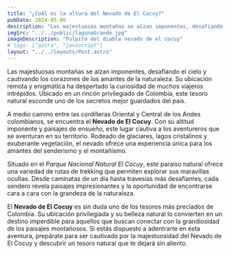 ```yaml
---
title: "¿Cuál es la altura del Nevado de El Cocuy?"
pubDate: 2024-05-06
description: "Las majestuosas montañas se alzan imponentes, desafiando el cielo y cautivando los corazones de los amantes de la naturaleza."
imgSrc: "../../public/lagunaGrande.jpg"
imageDescription: "Pulpito del diable nevado de el cocuy"
# tags: ["astro", "javascript"]
layout: "../../layouts/Post.astro"
---
```


Las majestuosas montañas se alzan imponentes, desafiando el cielo y cautivando los corazones de los amantes de la naturaleza. Su ubicación remota y enigmática ha despertado la curiosidad de muchos viajeros intrépidos. Ubicado en un rincón privilegiado de Colombia, este tesoro natural esconde uno de los secretos mejor guardados del país.

A medio camino entre las cordilleras Oriental y Central de los Andes colombianos, se encuentra el **Nevado de El Cocuy**. Con su altitud imponente y paisajes de ensueño, este lugar cautiva a los aventureros que se aventuran en su territorio. Rodeado de glaciares, lagos cristalinos y exuberante vegetación, el nevado ofrece una experiencia única para los amantes del senderismo y el montañismo.

Situado en el _Parque Nacional Natural El Cocuy_, este paraíso natural ofrece una variedad de rutas de trekking que permiten explorar sus maravillas ocultas. Desde caminatas de un día hasta travesías más desafiantes, cada sendero revela paisajes impresionantes y la oportunidad de encontrarse cara a cara con la grandeza de la naturaleza.

El **Nevado de El Cocuy** es sin duda uno de los tesoros más preciados de Colombia. Su ubicación privilegiada y su belleza natural lo convierten en un destino imperdible para aquellos que buscan conectar con la grandiosidad de los paisajes montañosos. Si estás dispuesto a adentrarte en esta aventura, prepárate para ser cautivado por la majestuosidad del Nevado de El Cocuy y descubrir un tesoro natural que te dejará sin aliento.
